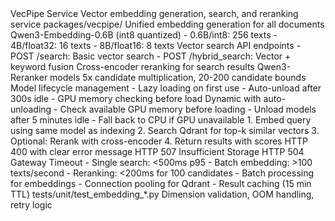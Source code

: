<component>
  <name>VecPipe Service</name>
  <purpose>Vector embedding generation, search, and reranking service</purpose>
  <location>packages/vecpipe/</location>
</component>

<key-modules>
  <module name="embed_chunks_unified.py">
    <purpose>Unified embedding generation for all documents</purpose>
    <models>Qwen3-Embedding-0.6B (int8 quantized)</models>
    <batch-sizes>
      - 0.6B/int8: 256 texts
      - 4B/float32: 16 texts  
      - 8B/float16: 8 texts
    </batch-sizes>
  </module>
  
  <module name="search_api.py">
    <purpose>Vector search API endpoints</purpose>
    <endpoints>
      - POST /search: Basic vector search
      - POST /hybrid_search: Vector + keyword fusion
    </endpoints>
  </module>
  
  <module name="reranker.py">
    <purpose>Cross-encoder reranking for search results</purpose>
    <models>Qwen3-Reranker models</models>
    <strategy>5x candidate multiplication, 20-200 candidate bounds</strategy>
  </module>
  
  <module name="model_manager.py">
    <purpose>Model lifecycle management</purpose>
    <features>
      - Lazy loading on first use
      - Auto-unload after 300s idle
      - GPU memory checking before load
    </features>
  </module>
</key-modules>

<memory-management>
  <strategy>Dynamic with auto-unloading</strategy>
  <limits>
    - Check available GPU memory before loading
    - Unload models after 5 minutes idle
    - Fall back to CPU if GPU unavailable
  </limits>
</memory-management>

<search-flow>
  1. Embed query using same model as indexing
  2. Search Qdrant for top-k similar vectors
  3. Optional: Rerank with cross-encoder
  4. Return results with scores
</search-flow>

<error-handling>
  <dimension-mismatch>HTTP 400 with clear error message</dimension-mismatch>
  <memory-error>HTTP 507 Insufficient Storage</memory-error>
  <timeout>HTTP 504 Gateway Timeout</timeout>
</error-handling>

<performance>
  <targets>
    - Single search: &lt;500ms p95
    - Batch embedding: &gt;100 texts/second
    - Reranking: &lt;200ms for 100 candidates
  </targets>
  <optimizations>
    - Batch processing for embeddings
    - Connection pooling for Qdrant
    - Result caching (15 min TTL)
  </optimizations>
</performance>

<testing>
  <location>tests/unit/test_embedding_*.py</location>
  <coverage>Dimension validation, OOM handling, retry logic</coverage>
</testing>